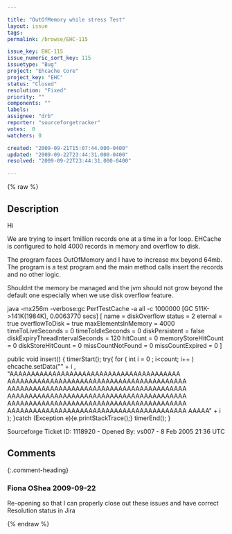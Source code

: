 ```yaml
---

title: "OutOfMemory while stress Test"
layout: issue
tags: 
permalink: /browse/EHC-115

issue_key: EHC-115
issue_numeric_sort_key: 115
issuetype: "Bug"
project: "Ehcache Core"
project_key: "EHC"
status: "Closed"
resolution: "Fixed"
priority: ""
components: ""
labels: 
assignee: "drb"
reporter: "sourceforgetracker"
votes:  0
watchers: 0

created: "2009-09-21T15:07:44.000-0400"
updated: "2009-09-22T23:44:31.000-0400"
resolved: "2009-09-22T23:44:31.000-0400"

---
```




{% raw %}



## Description

<div markdown="1" class="description">

Hi

  We are trying to insert 1million records one at a time in 
a for loop.
  EHCache is configured to hold 4000 records in memory 
and overflow to disk.

The program faces OutOfMemory and I have to increase 
mx beyond 64mb. The program is a test program and the 
main method calls insert the records and no other logic.

Shouldnt the  memory be managed and the jvm should 
not grow beyond the default one especially when we 
use disk overflow feature.

<cache name="diskOverflow"
        maxElementsInMemory="4000"
        eternal="true"
        overflowToDisk="true"
        />
java -mx256m -verbose:gc PerfTestCache -a all -c 
1000000
[GC 511K->141K(1984K), 0.0063770 secs]
[  name = diskOverflow status = 2 eternal = true 
overflowToDisk = true maxElementsInMemory = 4000 
timeToLiveSeconds = 0 timeToIdleSeconds = 0 
diskPersistent = false diskExpiryThreadIntervalSeconds = 
120 hitCount = 0 memoryStoreHitCount = 0 
diskStoreHitCount = 0 missCountNotFound = 0 
missCountExpired = 0 ]

 public void insert()
  \{
    timerStart();
    try{
    for ( int i = 0 ; i<count; i++ )
       ehcache.setData("" + 
i , "AAAAAAAAAAAAAAAAAAAAAAAAAAAAAAAAAAAAAAAA
AAAAAAAAAAAAAAAAAAAAAAAAAAAAAAAAAAAAAAAAAA
AAAAAAAAAAAAAAAAAAAAAAAAAAAAAAAAAAAAAAAAAA
AAAAAAAAAAAAAAAAAAAAAAAAAAAAAAAAAAAAAAAAAA
AAAAAAAAAAAAAAAAAAAAAAAAAAAAAAAAAAAAAAAAAA
AAAAAAAAAAAAAAAAAAAAAAAAAAAAAAAAAAAAAAAAAA
AAAAA" + i );
    }catch (Exception e){e.printStackTrace();}
    timerEnd();
  \}

Sourceforge Ticket ID: 1118920 - Opened By: vs007 - 8 Feb 2005 21:36 UTC

</div>

## Comments


{:.comment-heading}
### **Fiona OShea** <span class="date">2009-09-22</span>

<div markdown="1" class="comment">

Re-opening so that I can properly close out these issues and have correct Resolution status in Jira

</div>



{% endraw %}
